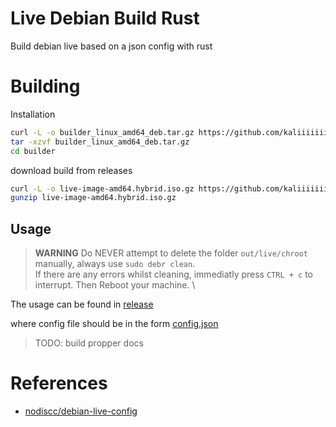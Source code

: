 # Live Debian Build Rust
Build debian live based on a json config with rust

# Building

Installation
```bash
curl -L -o builder_linux_amd64_deb.tar.gz https://github.com/kaliiiiiiiiii/LiveDebR/releases/latest/download/builder_linux_amd64_deb.tar.gz
tar -xzvf builder_linux_amd64_deb.tar.gz
cd builder
```

download build from releases
```bash
curl -L -o live-image-amd64.hybrid.iso.gz https://github.com/kaliiiiiiiiii/LiveDebR/releases/latest/download/live-image-amd64.hybrid.iso.gz
gunzip live-image-amd64.hybrid.iso.gz
```

## Usage

> **WARNING**
> Do NEVER attempt to delete the folder `out/live/chroot` manually, always use `sudo debr clean`. \
> If there are any errors whilst cleaning, immediatly press `CTRL + c` to interrupt. Then Reboot your machine. \

The usage can be found in [release](https://github.com/kaliiiiiiiiii/LiveDebR/releases/latest)

where config file should be in the form [config.json](https://github.com/kaliiiiiiiiii/LiveDebR/blob/main/config.json)

> TODO: build propper docs

# References

- [nodiscc/debian-live-config](https://github.com/nodiscc/debian-live-config)